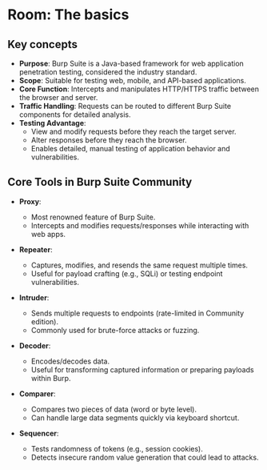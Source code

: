 # Room: The basics

## Key concepts
- **Purpose**: Burp Suite is a Java-based framework for web application penetration testing, considered the industry standard.
- **Scope**: Suitable for testing web, mobile, and API-based applications.
- **Core Function**: Intercepts and manipulates HTTP/HTTPS traffic between the browser and server.
- **Traffic Handling**: Requests can be routed to different Burp Suite components for detailed analysis.
- **Testing Advantage**:
  - View and modify requests before they reach the target server.
  - Alter responses before they reach the browser.
  - Enables detailed, manual testing of application behavior and vulnerabilities.

## Core Tools in Burp Suite Community

- **Proxy**:  
  - Most renowned feature of Burp Suite.  
  - Intercepts and modifies requests/responses while interacting with web apps.

- **Repeater**:  
  - Captures, modifies, and resends the same request multiple times.  
  - Useful for payload crafting (e.g., SQLi) or testing endpoint vulnerabilities.

- **Intruder**:  
  - Sends multiple requests to endpoints (rate-limited in Community edition).  
  - Commonly used for brute-force attacks or fuzzing.

- **Decoder**:  
  - Encodes/decodes data.  
  - Useful for transforming captured information or preparing payloads within Burp.

- **Comparer**:  
  - Compares two pieces of data (word or byte level).  
  - Can handle large data segments quickly via keyboard shortcut.

- **Sequencer**:  
  - Tests randomness of tokens (e.g., session cookies).  
  - Detects insecure random value generation that could lead to attacks.

